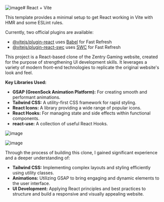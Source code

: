 ![image](https://github.com/user-attachments/assets/b8813102-50dc-4ba2-bd7f-2f0bd747ab62)# React + Vite

This template provides a minimal setup to get React working in Vite with HMR and some ESLint rules.

Currently, two official plugins are available:

- [@vitejs/plugin-react](https://github.com/vitejs/vite-plugin-react/blob/main/packages/plugin-react/README.md) uses [Babel](https://babeljs.io/) for Fast Refresh
- [@vitejs/plugin-react-swc](https://github.com/vitejs/vite-plugin-react-swc) uses [SWC](https://swc.rs/) for Fast Refresh

This project is a React-based clone of the Zentry Gaming website, created for the purpose of strengthening UI development skills. It leverages a variety of modern front-end technologies to replicate the original website's look and feel.

**Key Libraries Used:**

* **GSAP (GreenSock Animation Platform):** For creating smooth and performant animations.
* **Tailwind CSS:** A utility-first CSS framework for rapid styling.
* **React Icons:** A library providing a wide range of popular icons.
* **React Hooks:** For managing state and side effects within functional components.
* **react-use:** A collection of useful React Hooks.


![image](https://github.com/user-attachments/assets/f4389e16-5e24-42fb-b598-0088abb0a661)

![image](https://github.com/user-attachments/assets/a95d651b-ef45-477c-b1bf-4ac48c75fa14)

Through the process of building this clone, I gained significant experience and a deeper understanding of:

* **Tailwind CSS:** Implementing complex layouts and styling efficiently using utility classes.
* **Animations:** Utilizing GSAP to bring engaging and dynamic elements to the user interface.
* **UI Development:** Applying React principles and best practices to structure and build a responsive and visually appealing website.
